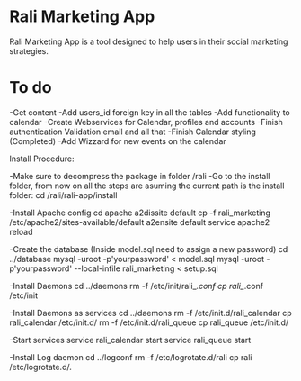 # Rali Marketing App

Rali Marketing App is a tool designed to help users in their social marketing strategies.


# To do
-Get content
-Add users_id foreign key in all the tables
-Add functionality to calendar
-Create Webservices for Calendar, profiles and accounts
-Finish authentication Validation email and all that
-Finish Calendar styling (Completed)
-Add Wizzard for new events on the calendar


Install Procedure:

-Make sure to decompress the package in folder /rali
-Go to the install folder, from now on all the steps are asuming the current path is the install folder:
    cd /rali/rali-app/install

-Install Apache config
    cd apache
    a2dissite default
    cp -f rali_marketing /etc/apache2/sites-available/default
    a2ensite default
    service apache2 reload

-Create the database (Inside model.sql need to assign a new password)
    cd ../database
    mysql -uroot -p'yourpassword' < model.sql
    mysql -uroot -p'yourpassword' --local-infile rali_marketing < setup.sql

-Install Daemons
    cd ../daemons
    rm -f /etc/init/rali_*.conf
    cp rali_*.conf /etc/init

-Install Daemons as services
    cd ../daemons
    rm -f /etc/init.d/rali_calendar
    cp rali_calendar /etc/init.d/
    rm -f /etc/init.d/rali_queue
    cp rali_queue /etc/init.d/
    
-Start services
    service rali_calendar start
    service rali_queue start
    
-Install Log daemon
    cd ../logconf
    rm -f /etc/logrotate.d/rali
    cp rali /etc/logrotate.d/.



